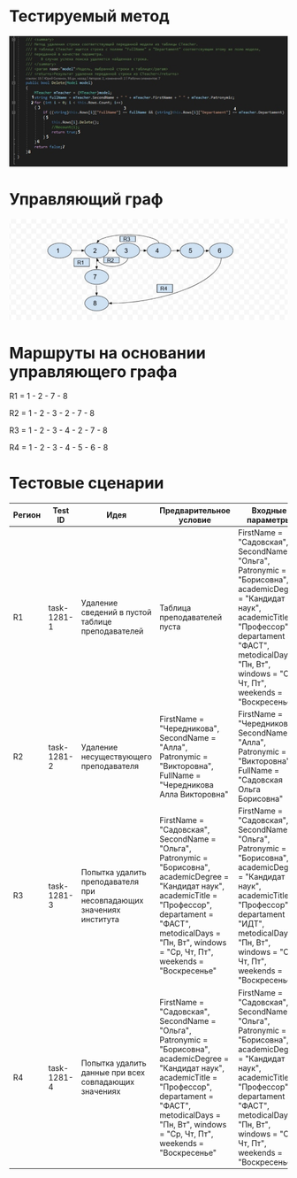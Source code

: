 # Тестируемый метод
![alt text](CODE.jpg "Тестируемый метод")
# Управляющий граф
![alt text](GRAPH.jpg "Управляющий граф")

# Маршруты на основании управляющего графа
R1 = 1 - 2 - 7 - 8

R2 = 1 - 2 - 3 - 2 - 7 - 8

R3 = 1 - 2 - 3 - 4 - 2 - 7 - 8

R4 = 1 - 2 - 3 - 4 - 5 - 6 - 8

# Тестовые сценарии

| Регион | Test ID | Идея | Предварительное условие | Входные параметры | Ожидаемый результат | 
| --- | --- | --- | --- | --- | --- |
| R1 | task-1281-1 | Удаление сведений в пустой таблице преподавателей | Таблица преподавателей пуста | FirstName = "Садовская", SecondName = "Ольга", Patronymic = "Борисовна", academicDegree = "Кандидат наук", academicTitle = "Профессор", departament = "ФАСТ", metodicalDays = "Пн, Вт", windows = "Ср, Чт, Пт", weekends = "Воскресенье" | false |
| R2 | task-1281-2 | Удаление несуществующего преподавателя | FirstName = "Чередникова", SecondName = "Алла",  Patronymic = "Викторовна", FullName = "Чередникова Алла Викторовна" | FirstName = "Чередникова", SecondName = "Алла",  Patronymic = "Викторовна", FullName = "Садовская Ольга Борисовна"  | false |
| R3 | task-1281-3 | Попытка удалить преподавателя при несовпадающих значениях института |  FirstName = "Садовская", SecondName = "Ольга", Patronymic = "Борисовна", academicDegree = "Кандидат наук", academicTitle = "Профессор", departament = "ФАСТ", metodicalDays = "Пн, Вт", windows = "Ср, Чт, Пт", weekends = "Воскресенье" | FirstName = "Садовская", SecondName = "Ольга", Patronymic = "Борисовна", academicDegree = "Кандидат наук", academicTitle = "Профессор", departament = "ИДТ", metodicalDays = "Пн, Вт", windows = "Ср, Чт, Пт", weekends = "Воскресенье" | false |
| R4 | task-1281-4 | Попытка удалить данные при всех совпадающих значениях |  FirstName = "Садовская", SecondName = "Ольга", Patronymic = "Борисовна", academicDegree = "Кандидат наук", academicTitle = "Профессор", departament = "ФАСТ", metodicalDays = "Пн, Вт", windows = "Ср, Чт, Пт", weekends = "Воскресенье" | FirstName = "Садовская", SecondName = "Ольга", Patronymic = "Борисовна", academicDegree = "Кандидат наук", academicTitle = "Профессор", departament = "ФАСТ", metodicalDays = "Пн, Вт", windows = "Ср, Чт, Пт", weekends = "Воскресенье" | true |                     
